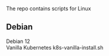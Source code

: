 The repo contains scripts for Linux

## Debian
Debian 12 \
    Vanilla Kubernetes
        k8s-vanilla-install.sh